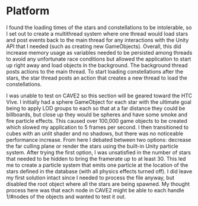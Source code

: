 # Platform

I found the loading times of the stars and constellations to be intolerable, so I set out to create a multithread system where one thread would load stars and post events back to the main thread for any interactions with the Unity API that I needed (such as creating new GameObjects). Overall, this did increase memory usage as variables needed to be persisted among threads to avoid any unfortunate race conditions but allowed the application to start up right away and load objects in the background. The background thread posts actions to the main thread. To start loading constellations after the stars, the star thread posts an action that creates a new thread to load the constellations.

I was unable to test on CAVE2 so this section will be geared toward the HTC Vive. I initially had a sphere GameObject for each star with the ultimate goal being to apply LOD groups to each so that at a far distance they could be billboards, but close up they would be spheres and have some smoke and fire particle effects. This caused over 100,000 game objects to be created which slowed my application to 5 frames per second. I then transitioned to cubes with an unlit shader and no shadows, but there was no noticeable performance increase. From here I debated between two options: decrease the far culling plane or render the stars using the built-in Unity particle system. After trying the first option, I was unsatisfied in the number of stars that needed to be hidden to bring the framerate up to at least 30. This led me to create a particle system that emits one particle at the location of the stars defined in the database (with all physics effects turned off). I did leave my first solution intact since I needed to process the file anyway, but disabled the root object where all the stars are being spawned. My thought process here was that each node in CAVE2 might be able to each handle 1/#nodes of the objects and wanted to test it out.
